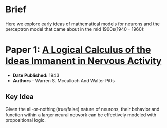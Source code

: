 # Brief
Here we explore early ideas of mathematical models for neurons and the perceptron model that came about in the mid 1900s(1940 - 1960):

# Paper 1: [A Logical Calculus of the Ideas Immanent in Nervous Activity](https://home.csulb.edu/~cwallis/382/readings/482/mccolloch.logical.calculus.ideas.1943.pdf)
- **Date Published:** 1943
- **Authors** - Warren S. Mcculloch And Walter Pitts

## Key Idea
Given the all-or-nothing(true/false) nature of neurons, their behavior and function within a larger neural network can be effectively modeled with propositional logic.
